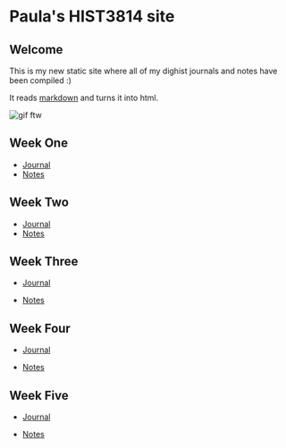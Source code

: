 # Paula's HIST3814 site
## Welcome

This is my new static site where all of my dighist journals and notes have been compiled :)

It reads [markdown](https://www.markdownguide.org/) and turns it into html.

![gif ftw](https://media.giphy.com/media/KvueMnd3bCtMc/giphy.gif)

## Week One

- [Journal](https://github.com/paula-rodrigo/week-one/blob/master/journal.md)
- [Notes](https://github.com/paula-rodrigo/week-one/blob/master/notes.md)

## Week Two

- [Journal](https://github.com/paula-rodrigo/week-two/blob/master/journal.md)
- [Notes](https://github.com/paula-rodrigo/week-two/blob/master/notes.md)

## Week Three

- [Journal](https://github.com/paula-rodrigo/week-three/blob/master/journal.md)

- [Notes](https://github.com/paula-rodrigo/week-three/blob/master/notes.md)

## Week Four

- [Journal](https://github.com/paula-rodrigo/week-four/blob/master/journal.md)

- [Notes](https://github.com/paula-rodrigo/week-four/blob/master/notes.md)

## Week Five

- [Journal](https://github.com/paula-rodrigo/week-five/blob/master/journal.md)

- [Notes](https://github.com/paula-rodrigo/week-five/blob/master/notes.md)
